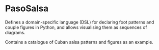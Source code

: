 # PasoSalsa
Defines a domain-specific language (DSL) for declaring foot patterns and couple figures in Python, and allows visualising 
them as sequences of diagrams. 

Contains a catalogue of Cuban salsa patterns and figures as an example.

